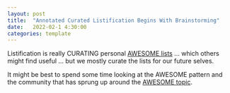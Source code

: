 ```yaml
---
layout: post
title:  "Annotated Curated Listification Begins With Brainstorming"
date:   2022-02-1 4:30:00
categories: template
---
```


Listification is really CURATING personal [AWESOME lists](https://github.com/topics/awesome) ... which others might find useful ... but we mostly curate the lists for our future selves.

It might be best to spend some time looking at the AWESOME pattern and the community that has sprung up around the [AWESOME topic](https://github.com/topics/awesome).
